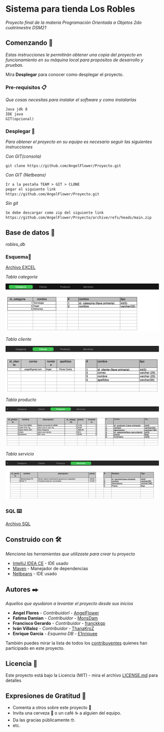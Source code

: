 # Sistema para tienda Los Robles

_Proyecto final de la materia Programación Orientada a Objetos 2do cuatrimestre DSM21_

## Comenzando 🚀

_Estas instrucciones le permitirán obtener una copia del proyecto en funcionamiento en su máquina local para propósitos de desarrollo y pruebas._

Mira **Desplegar** para conocer como desplegar el proyecto.


### Pre-requisitos 📋

_Que cosas necesitas para instalar el software y como instalarlas_

```
Java jdk 8 
IDE java
GIT(opcional)
```

### Desplegar 🔧

_Para obtener el proyecto en su equipo es necesario seguir las siguientes instrucciones_

_Con GIT(consola)_

```
git clone https://github.com/AngelFlower/Proyecto.git
```
_Con GIT (Netbeans)_

```
Ir a la pestaña TEAM > GIT > CLONE
pegar el siguiente link
https://github.com/AngelFlower/Proyecto.git
```

_Sin git_

```
Se debe descargar como zip del siguiente link
https://github.com/AngelFlower/Proyecto/archive/refs/heads/main.zip
```

## Base de datos 💾

_robles_db_

### Esquema🔩

[Archivo EXCEL](https://github.com/AngelFlower/Proyecto/raw/main/docs/robles_db.xlsx)

_Tabla categoria_

<img src="https://github.com/AngelFlower/Proyecto/blob/main/docs/categoria.png?raw=true" alt="Categoria"/>

_Tabla cliente_

<img src="https://github.com/AngelFlower/Proyecto/blob/main/docs/cliente.png?raw=true" alt="Cliente"/>

_Tabla producto_

<img src="https://github.com/AngelFlower/Proyecto/blob/main/docs/producto.png?raw=true" alt="Producto"/>

_Tabla servicio_

<img src="https://github.com/AngelFlower/Proyecto/blob/main/docs/servicio.png?raw=true" alt="Servicio"/>

### SQL ⌨️

[Archivo SQL](https://raw.githubusercontent.com/AngelFlower/Proyecto/main/docs/robles_db.sql)

## Construido con 🛠️

_Menciona las herramientas que utilizaste para crear tu proyecto_

* [IntelliJ IDEA CE](https://www.jetbrains.com/es-es/idea/) - IDE usado
* [Maven](https://maven.apache.org/) - Manejador de dependencias
* [Netbeans](https://netbeans.apache.org/) - IDE usado


## Autores ✒️

_Aquellos que ayudaron a levantar el proyecto desde sus inicios_

* **Angel Flores** - *Contribuidorl* - [AngelFlower](https://github.com/angelflower)
* **Fatima Damian** - *Contribuidor* - [MonsDam](https://github.com/monsdam)
* **Francisco Gerardo** - *Contribuidor* - [franckkgp](https://github.com/franckkgp)
* **Iván Villaloz** - *Contribuidor* - [ThanaKroZ](https://github.com/thanakroz)
* **Enrique Garcia** - *Esquema DB* - [E1nriquee](https://github.com/e1nriquee)

También puedes mirar la lista de todos los [contribuyentes](https://github.com/your/project/contributors) quíenes han participado en este proyecto. 

## Licencia 📄

Este proyecto está bajo la Licencia (MIT) - mira el archivo [LICENSE.md](LICENSE.md) para detalles

## Expresiones de Gratitud 🎁

* Comenta a otros sobre este proyecto 📢
* Invita una cerveza 🍺 o un café ☕ a alguien del equipo. 
* Da las gracias públicamente 🤓.
* etc.


